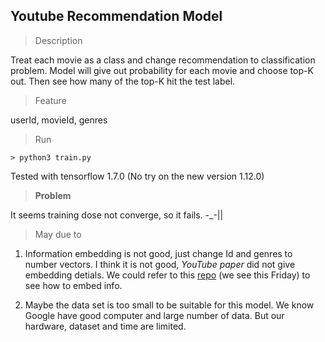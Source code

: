 ## Youtube Recommendation Model

> Description

Treat each movie as a class and change recommendation to classification problem. Model will give out probability for each movie and choose top-K out. Then see how many of the top-K hit the test label.

> Feature

userId, movieId, genres

> Run

```shell
> python3 train.py
```

Tested with tensorflow 1.7.0 (No try on the new version 1.12.0)

> **Problem**

It seems training dose not converge, so it fails. -_-||

> May due to

1. Information embedding is not good, just change Id and genres to number vectors. I think it is not good, _YouTube paper_ did not give embedding detials. We could refer to this [repo](https://github.com/chengstone/movie_recommender) (we see this Friday) to see how to embed info.

2. Maybe the data set is too small to be suitable for this model. We know Google have good computer and large number of data. But our hardware, dataset and time are limited.